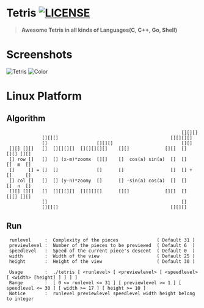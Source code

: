 # Tetris [![LICENSE](https://img.shields.io/github/license/deepgrace/tetris.svg)](https://github.com/deepgrace/tetris/blob/master/LICENSE_1_0.txt)

> **Awesome Tetris in all kinds of Languages(C, C++, Go, Shell)**

# Screenshots
<img alt = "Tetris" src="https://raw.githubusercontent.com/deepgrace/tetris/master/screenshots/png/p1.png">
<img alt = "Color" src="https://raw.githubusercontent.com/deepgrace/tetris/master/screenshots/png/color.png">

# Linux Platform

## Algorithm
                                                                    [][][]
                 [][][]                                         [][][][]
                 []                  [][][]                         [][]
     [][] [][]   []  [][][][]  [][][][][]    [][]             [][]  []   [][] [][]
     [] row []   []  [] (x-m)*zoomx  [][]    []  cos(a) sin(a)  []  []   []  m  []
     []     [] = []  []              []      []                 []  [] + []     []
     [] col []   []  [] (y-n)*zoomy  []      [] -sin(a) cos(a)  []  []   []  n  []
     [][] [][]   []  [][][][]  [][][][]      [][]             [][]  []   [][] [][]
                 []                                                 []
                 [][][]                                         [][][]

## Run
     runlevel     :  Complexity of the pieces              ( Default 31 )
     previewlevel :  Number of the pieces to be previewed  ( Default 6  )
     speedlevel   :  Speed of the current piece's descent  ( Default 0  )
     width        :  Width of the view                     ( Default 25 )
     height       :  Height of the view                    ( Default 30 )

     Usage        :  ./tetris [ <runlevel> [ <previewlevel> [ <speedlevel> [ <width> [height] ] ] ] ] 
     Range        :  [ 0 <= runlevel <= 31 ] [ previewlevel >= 1 ] [ speedlevel <= 30 ] [ width >= 17 ] [ height >= 10 ]
     Notice       :  runlevel previewlevel speedlevel width height belong to integer
